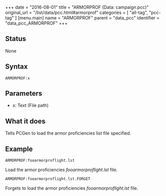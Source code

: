 +++
date = "2016-08-01"
title = "ARMORPROF (Data: campaign.pcc)"
original_url = "/list/data/pcc.html#armorprof"
categories = [ "all-tag", "pcc-tag" ]
[menu.main]
    name = "ARMORPROF"
    parent = "data_pcc"
    identifier = "data_pcc_ARMORPROF"
+++

## Status

None

## Syntax

`ARMORPROF:x`

## Parameters

-   x: Text (File path)



What it does
------------

Tells PCGen to load the armor proficiencies list file specified.

Example
-------

`ARMORPROF:fooarmorproflight.lst`

Load the armor proficiencies *fooarmorproflight.lst* file.

`ARMORPROF:fooarmorproflight.lst.FORGET`

Forgets to load the armor proficiencies *fooarmorproflight.lst* file.

